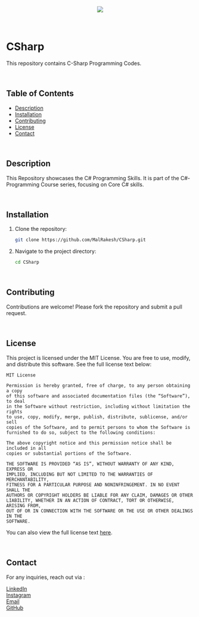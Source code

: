 <h1 align="center">
    <img src="https://readme-typing-svg.herokuapp.com/?font=Righteous&size=40&center=true&vCenter=true&width=500&height=70&color=ffffff&duration=4000&lines=🙏🏻+WELCOME+🙏🏻" />
</h1>

<br>

# CSharp

This repository contains C-Sharp Programming Codes.

<br>

## Table of Contents

- [Description](#description)
- [Installation](#installation)
- [Contributing](#contributing)
- [License](#license)
- [Contact](#contact)

<br>

## Description

This Repository showcases the C# Programming Skills. It is part of the C#-Programming Course series, focusing on Core C# skills.

<br>

## Installation

1. Clone the repository:
   ```sh
   git clone https://github.com/MalRakesh/CSharp.git
   ```
2. Navigate to the project directory:
   ```sh
   cd CSharp
   ```

 <br>

## Contributing

Contributions are welcome! Please fork the repository and submit a pull request.

<br> 

## License

This project is licensed under the MIT License. You are free to use, modify, and distribute this software. See the full license text below:

```
MIT License

Permission is hereby granted, free of charge, to any person obtaining a copy
of this software and associated documentation files (the “Software”), to deal
in the Software without restriction, including without limitation the rights
to use, copy, modify, merge, publish, distribute, sublicense, and/or sell
copies of the Software, and to permit persons to whom the Software is
furnished to do so, subject to the following conditions:

The above copyright notice and this permission notice shall be included in all
copies or substantial portions of the Software.

THE SOFTWARE IS PROVIDED “AS IS”, WITHOUT WARRANTY OF ANY KIND, EXPRESS OR
IMPLIED, INCLUDING BUT NOT LIMITED TO THE WARRANTIES OF MERCHANTABILITY,
FITNESS FOR A PARTICULAR PURPOSE AND NONINFRINGEMENT. IN NO EVENT SHALL THE
AUTHORS OR COPYRIGHT HOLDERS BE LIABLE FOR ANY CLAIM, DAMAGES OR OTHER
LIABILITY, WHETHER IN AN ACTION OF CONTRACT, TORT OR OTHERWISE, ARISING FROM,
OUT OF OR IN CONNECTION WITH THE SOFTWARE OR THE USE OR OTHER DEALINGS IN THE
SOFTWARE.
```

You can also view the full license text [here](https://opensource.org/licenses/MIT).

<br> 

## Contact

For any inquiries, reach out via :

[LinkedIn](https://www.linkedin.com/in/rakeshmal) <br>
[Instagram](https://www.instagram.com/_rakeshmal/)<br>
[Email](malrakesh172@gmail.com) <br>
[GitHub](https://github.com/MalRakesh)<br>
